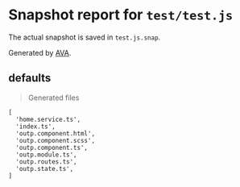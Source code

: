# Snapshot report for `test/test.js`

The actual snapshot is saved in `test.js.snap`.

Generated by [AVA](https://ava.li).

## defaults

> Generated files

    [
      'home.service.ts',
      'index.ts',
      'outp.component.html',
      'outp.component.scss',
      'outp.component.ts',
      'outp.module.ts',
      'outp.routes.ts',
      'outp.state.ts',
    ]
